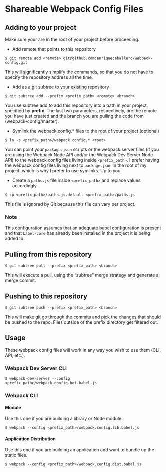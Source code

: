 # Shareable Webpack Config Files

## Adding to your project
Make sure your are in the root of your project before proceeding.

  * Add remote that points to this repository
  ```
  $ git remote add <remote> git@github.com:enriquecaballero/webpack-config.git
  ```
  This will significantly simplify the commands, so that you do not have to specify the repository address all the time.

  * Add as a git subtree to your existing repository
  ```
  $ git subtree add --prefix <prefix_path> <remote> <branch>
  ```
  You use subtree add to add this repository into a path in your project, specified by **prefix**. The last two parameters, respectively, are the remote you have just created and the branch you are pulling the code from (webpack-config/master).

  * Symlink the webpack.config.* files to the root of your project (optional)
  ```
  $ ln -s <prefix_path>/webpack.config.* <root>
  ```
  You can point your `package.json` scripts or the webpack server files (if you are using the Webpack Node API and/or the Webpack Dev Server Node API) to the webpack config files living inside `<prefix_path>`. I prefer having the webpack config files living next to `package.json` in the root of my project, which is why I prefer to use symlinks. Up to you.

  * Create a `paths.js` file inside `<prefix_path>` and replace values accordingly
  ```
  $ cp <prefix_path>/paths.js.default <prefix_path>/paths.js
  ```
  This file is ignored by Git because this file can vary per project.

### Note

This configuration assumes that an adequate babel configuration is present and that `babel-core` has already been installed in the project it is being added to.

## Pulling from this repository
```
$ git subtree pull --prefix <prefix_path> <branch>
```

This will execute a pull, using the “subtree” merge strategy and generate a merge commit.


## Pushing to this repository
```
$ git subtree push --prefix <prefix_path> <branch>
```
This will make git go through the commits and pick the changes that should be pushed to the repo. Files outside of the prefix directory get filtered out.

## Usage
These webpack config files will work in any way you wish to use them (CLI, API, etc.).

### Webpack Dev Server CLI
```
$ webpack-dev-server --config <prefix_path>/webpack.config.hot.babel.js
```

### Webpack CLI

#### Module
Use this one if you are building a library or Node module.
```
$ webpack --config <prefix_path>/webpack.config.lib.babel.js
```

#### Application Distribution
Use this one if you are building an application and want to bundle up the static files.
```
$ webpack --config <prefix_path>/webpack.config.dist.babel.js
```
